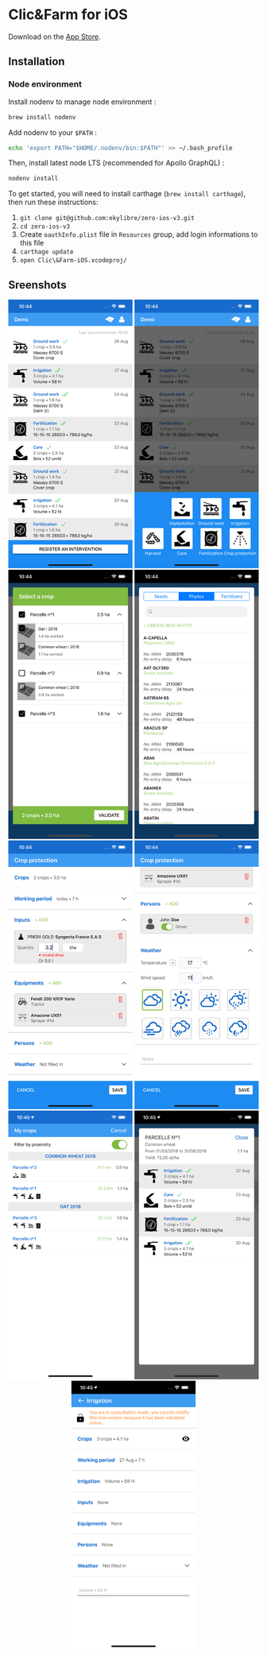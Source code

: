 # Clic&Farm for iOS

Download on the [App Store](https://itunes.apple.com/us/app/clic-farm/id1445541915).

## Installation

### Node environment

Install nodenv to manage node environment :
```bash
brew install nodenv
```

Add nodenv to your `$PATH` :
```bash
echo 'export PATH="$HOME/.nodenv/bin:$PATH"' >> ~/.bash_profile
```

Then, install latest node LTS (recommended for Apollo GraphQL) :
```bash
nodenv install
```

To get started, you will need to install carthage (`brew install carthage`), then run these instructions:

1. `git clone git@github.com:ekylibre/zero-ios-v3.git`
1. `cd zero-ios-v3`
1. Create `oauthInfo.plist` file in `Resources` group, add login informations to this file
1. `carthage update`
1. `open Clic\&Farm-iOS.xcodeproj/`

## Sreenshots

<p align="center">
  <img src="doc/screenshots/screenshot_1.png" width="250" />
  <img src="doc/screenshots/screenshot_2.png" width="250" />
  <img src="doc/screenshots/screenshot_3.png" width="250" />
  <img src="doc/screenshots/screenshot_4.png" width="250" />
  <img src="doc/screenshots/screenshot_5.png" width="250" />
  <img src="doc/screenshots/screenshot_6.png" width="250" />
  <img src="doc/screenshots/screenshot_7.png" width="250" />
  <img src="doc/screenshots/screenshot_8.png" width="250" />
  <img src="doc/screenshots/screenshot_9.png" width="250" />
</p>

